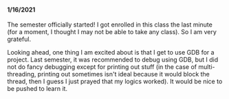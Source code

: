 #### 1/16/2021

The semester officially started! I got enrolled in this class the last minute (for a moment, I thought I may not be able to take any class). So I am very grateful.

Looking ahead, one thing I am excited about is that I get to use GDB for a project. Last semester, it was recommended to debug using GDB, but I did not do fancy debugging except for printing out stuff (in the case of multi-threading, printing out sometimes isn't ideal because it would block the thread, then I guess I just prayed that my logics worked). It would be nice to be pushed to learn it. 
